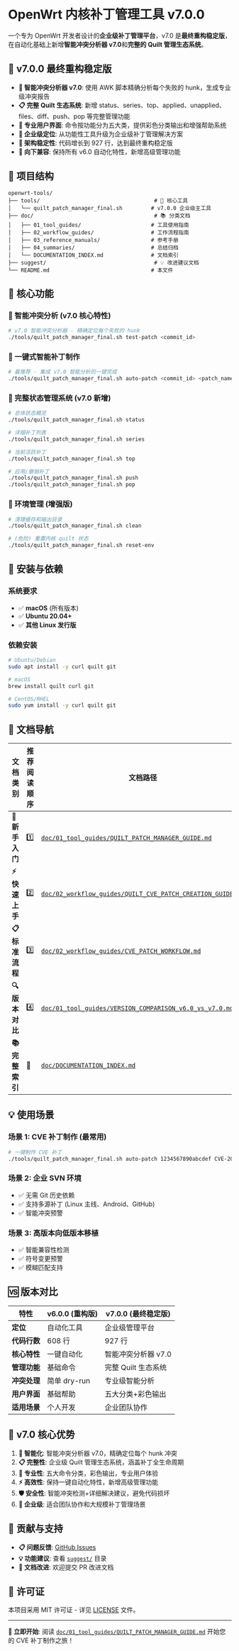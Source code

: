 # OpenWrt 内核补丁管理工具 v7.0.0

一个专为 OpenWrt 开发者设计的**企业级补丁管理平台**，v7.0 是**最终重构稳定版**，在自动化基础上新增**智能冲突分析器 v7.0**和**完整的 Quilt 管理生态系统**。

## 🚀 v7.0.0 最终重构稳定版

- **🧠 智能冲突分析器 v7.0**: 使用 AWK 脚本精确分析每个失败的 hunk，生成专业级冲突报告
- **📋 完整 Quilt 生态系统**: 新增 status、series、top、applied、unapplied、files、diff、push、pop 等完整管理功能
- **🎨 专业用户界面**: 命令按功能分为五大类，提供彩色分类输出和增强帮助系统
- **🏢 企业级定位**: 从功能性工具升级为企业级补丁管理解决方案
- **🔧 架构稳定性**: 代码增长到 927 行，达到最终重构稳定版
- **🔄 向下兼容**: 保持所有 v6.0 自动化特性，新增高级管理功能

## 📁 项目结构

```
openwrt-tools/
├── tools/                                    # 🔧 核心工具
│   └── quilt_patch_manager_final.sh         # v7.0.0 企业级主工具
├── doc/                                      # 📚 分类文档
│   ├── 01_tool_guides/                      # 工具使用指南
│   ├── 02_workflow_guides/                  # 工作流程指南
│   ├── 03_reference_manuals/                # 参考手册
│   ├── 04_summaries/                        # 总结归档
│   └── DOCUMENTATION_INDEX.md               # 文档索引
├── suggest/                                  # 💡 改进建议文档
└── README.md                                # 本文件
```

## 🎯 核心功能

### 🥇 智能冲突分析 (v7.0 核心特性)
```bash
# v7.0 智能冲突分析器 - 精确定位每个失败的 hunk
./tools/quilt_patch_manager_final.sh test-patch <commit_id>
```

### 🥈 一键式智能补丁制作  
```bash
# 最推荐 - 集成 v7.0 智能分析的一键完成
./tools/quilt_patch_manager_final.sh auto-patch <commit_id> <patch_name>
```

### 🥉 完整状态管理系统 (v7.0 新增)
```bash
# 总体状态概览
./tools/quilt_patch_manager_final.sh status

# 详细补丁列表
./tools/quilt_patch_manager_final.sh series

# 当前活跃补丁
./tools/quilt_patch_manager_final.sh top

# 应用/撤销补丁
./tools/quilt_patch_manager_final.sh push
./tools/quilt_patch_manager_final.sh pop
```

### 🔧 环境管理 (增强版)
```bash
# 清理缓存和输出目录
./tools/quilt_patch_manager_final.sh clean

# (危险) 重置内核 quilt 状态
./tools/quilt_patch_manager_final.sh reset-env
```

## 🔧 安装与依赖

### 系统要求
- ✅ **macOS** (所有版本)
- ✅ **Ubuntu 20.04+**
- ✅ **其他 Linux 发行版**

### 依赖安装
```bash
# Ubuntu/Debian
sudo apt install -y curl quilt git

# macOS
brew install quilt curl git

# CentOS/RHEL
sudo yum install -y curl quilt git
```

## 📖 文档导航

| 文档类别 | 推荐阅读顺序 | 文档路径 |
|---------|-------------|----------|
| **🔰 新手入门** | 1️⃣ | [`doc/01_tool_guides/QUILT_PATCH_MANAGER_GUIDE.md`](doc/01_tool_guides/QUILT_PATCH_MANAGER_GUIDE.md) |
| **⚡ 快速上手** | 2️⃣ | [`doc/02_workflow_guides/QUILT_CVE_PATCH_CREATION_GUIDE.md`](doc/02_workflow_guides/QUILT_CVE_PATCH_CREATION_GUIDE.md) |
| **📋 标准流程** | 3️⃣ | [`doc/02_workflow_guides/CVE_PATCH_WORKFLOW.md`](doc/02_workflow_guides/CVE_PATCH_WORKFLOW.md) |
| **🔍 版本对比** | 4️⃣ | [`doc/01_tool_guides/VERSION_COMPARISON_v6.0_vs_v7.0.md`](doc/01_tool_guides/VERSION_COMPARISON_v6.0_vs_v7.0.md) |
| **📚 完整索引** | 🔗 | [`doc/DOCUMENTATION_INDEX.md`](doc/DOCUMENTATION_INDEX.md) |

## 💡 使用场景

### 场景 1: CVE 补丁制作 (最常用)
```bash
# 一键制作 CVE 补丁
./tools/quilt_patch_manager_final.sh auto-patch 1234567890abcdef CVE-2024-12345
```

### 场景 2: 企业 SVN 环境
- ✅ 无需 Git 历史依赖
- ✅ 支持多源补丁 (Linux 主线、Android、GitHub)
- ✅ 智能冲突预警

### 场景 3: 高版本向低版本移植
- ✅ 智能兼容性检测
- ✅ 符号变更预警
- ✅ 模糊匹配支持

## 🆚 版本对比

| 特性 | v6.0.0 (重构版) | v7.0.0 (最终稳定版) |
|------|-----------------|-------------------|
| **定位** | 自动化工具 | 企业级管理平台 |
| **代码行数** | 608 行 | 927 行 |
| **核心特性** | 一键自动化 | 智能冲突分析器 v7.0 |
| **管理功能** | 基础命令 | 完整 Quilt 生态系统 |
| **冲突处理** | 简单 dry-run | 专业级智能分析 |
| **用户界面** | 基础帮助 | 五大分类+彩色输出 |
| **适用场景** | 个人开发 | 企业团队协作 |

## 🌟 v7.0 核心优势

1. **🧠 智能化**: 智能冲突分析器 v7.0，精确定位每个 hunk 冲突
2. **📋 完整性**: 企业级 Quilt 管理生态系统，涵盖补丁全生命周期  
3. **🎨 专业性**: 五大命令分类，彩色输出，专业用户体验
4. **⚡ 高效性**: 保持一键自动化特性，新增高级管理功能
5. **🛡️ 安全性**: 智能冲突检测+详细解决建议，避免代码损坏
6. **🏢 企业级**: 适合团队协作和大规模补丁管理场景

## 🤝 贡献与支持

- **📋 问题反馈**: [GitHub Issues](https://github.com/TbusOS/openwrt-tools/issues)
- **💡 功能建议**: 查看 [`suggest/`](suggest/) 目录
- **📖 文档改进**: 欢迎提交 PR 改进文档

## 📄 许可证

本项目采用 MIT 许可证 - 详见 [LICENSE](LICENSE) 文件。

---

**🎉 立即开始**: 阅读 [`doc/01_tool_guides/QUILT_PATCH_MANAGER_GUIDE.md`](doc/01_tool_guides/QUILT_PATCH_MANAGER_GUIDE.md) 开始您的 CVE 补丁制作之旅！